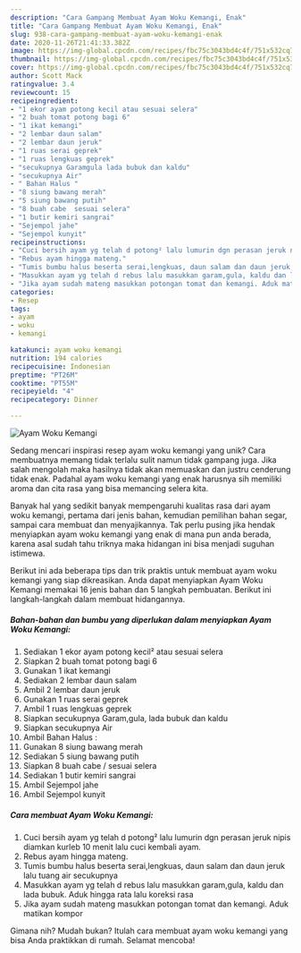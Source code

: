 ```yaml
---
description: "Cara Gampang Membuat Ayam Woku Kemangi, Enak"
title: "Cara Gampang Membuat Ayam Woku Kemangi, Enak"
slug: 938-cara-gampang-membuat-ayam-woku-kemangi-enak
date: 2020-11-26T21:41:33.382Z
image: https://img-global.cpcdn.com/recipes/fbc75c3043bd4c4f/751x532cq70/ayam-woku-kemangi-foto-resep-utama.jpg
thumbnail: https://img-global.cpcdn.com/recipes/fbc75c3043bd4c4f/751x532cq70/ayam-woku-kemangi-foto-resep-utama.jpg
cover: https://img-global.cpcdn.com/recipes/fbc75c3043bd4c4f/751x532cq70/ayam-woku-kemangi-foto-resep-utama.jpg
author: Scott Mack
ratingvalue: 3.4
reviewcount: 15
recipeingredient:
- "1 ekor ayam potong kecil atau sesuai selera"
- "2 buah tomat potong bagi 6"
- "1 ikat kemangi"
- "2 lembar daun salam"
- "2 lembar daun jeruk"
- "1 ruas serai geprek"
- "1 ruas lengkuas geprek"
- "secukupnya Garamgula lada bubuk dan kaldu"
- "secukupnya Air"
- " Bahan Halus "
- "8 siung bawang merah"
- "5 siung bawang putih"
- "8 buah cabe  sesuai selera"
- "1 butir kemiri sangrai"
- "Sejempol jahe"
- "Sejempol kunyit"
recipeinstructions:
- "Cuci bersih ayam yg telah d potong² lalu lumurin dgn perasan jeruk nipis diamkan kurleb 10 menit lalu cuci kembali ayam."
- "Rebus ayam hingga mateng."
- "Tumis bumbu halus beserta serai,lengkuas, daun salam dan daun jeruk lalu tuang air secukupnya"
- "Masukkan ayam yg telah d rebus lalu masukkan garam,gula, kaldu dan lada bubuk. Aduk hingga rata lalu koreksi rasa"
- "Jika ayam sudah mateng masukkan potongan tomat dan kemangi. Aduk matikan kompor"
categories:
- Resep
tags:
- ayam
- woku
- kemangi

katakunci: ayam woku kemangi 
nutrition: 194 calories
recipecuisine: Indonesian
preptime: "PT26M"
cooktime: "PT55M"
recipeyield: "4"
recipecategory: Dinner

---
```



![Ayam Woku Kemangi](https://img-global.cpcdn.com/recipes/fbc75c3043bd4c4f/751x532cq70/ayam-woku-kemangi-foto-resep-utama.jpg)

Sedang mencari inspirasi resep ayam woku kemangi yang unik? Cara membuatnya memang tidak terlalu sulit namun tidak gampang juga. Jika salah mengolah maka hasilnya tidak akan memuaskan dan justru cenderung tidak enak. Padahal ayam woku kemangi yang enak harusnya sih memiliki aroma dan cita rasa yang bisa memancing selera kita.

Banyak hal yang sedikit banyak mempengaruhi kualitas rasa dari ayam woku kemangi, pertama dari jenis bahan, kemudian pemilihan bahan segar, sampai cara membuat dan menyajikannya. Tak perlu pusing jika hendak menyiapkan ayam woku kemangi yang enak di mana pun anda berada, karena asal sudah tahu triknya maka hidangan ini bisa menjadi suguhan istimewa.




Berikut ini ada beberapa tips dan trik praktis untuk membuat ayam woku kemangi yang siap dikreasikan. Anda dapat menyiapkan Ayam Woku Kemangi memakai 16 jenis bahan dan 5 langkah pembuatan. Berikut ini langkah-langkah dalam membuat hidangannya.

<!--inarticleads1-->

##### Bahan-bahan dan bumbu yang diperlukan dalam menyiapkan Ayam Woku Kemangi:

1. Sediakan 1 ekor ayam potong kecil² atau sesuai selera
1. Siapkan 2 buah tomat potong bagi 6
1. Gunakan 1 ikat kemangi
1. Sediakan 2 lembar daun salam
1. Ambil 2 lembar daun jeruk
1. Gunakan 1 ruas serai geprek
1. Ambil 1 ruas lengkuas geprek
1. Siapkan secukupnya Garam,gula, lada bubuk dan kaldu
1. Siapkan secukupnya Air
1. Ambil  Bahan Halus :
1. Gunakan 8 siung bawang merah
1. Sediakan 5 siung bawang putih
1. Siapkan 8 buah cabe / sesuai selera
1. Sediakan 1 butir kemiri sangrai
1. Ambil Sejempol jahe
1. Ambil Sejempol kunyit




<!--inarticleads2-->

##### Cara membuat Ayam Woku Kemangi:

1. Cuci bersih ayam yg telah d potong² lalu lumurin dgn perasan jeruk nipis diamkan kurleb 10 menit lalu cuci kembali ayam.
1. Rebus ayam hingga mateng.
1. Tumis bumbu halus beserta serai,lengkuas, daun salam dan daun jeruk lalu tuang air secukupnya
1. Masukkan ayam yg telah d rebus lalu masukkan garam,gula, kaldu dan lada bubuk. Aduk hingga rata lalu koreksi rasa
1. Jika ayam sudah mateng masukkan potongan tomat dan kemangi. Aduk matikan kompor




Gimana nih? Mudah bukan? Itulah cara membuat ayam woku kemangi yang bisa Anda praktikkan di rumah. Selamat mencoba!
